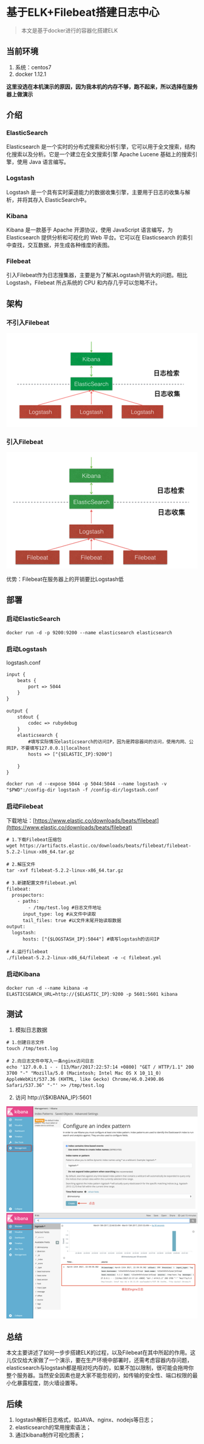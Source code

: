 # 基于ELK+Filebeat搭建日志中心
 
> 本文是基于docker进行的容器化搭建ELK 
 
## 当前环境
1. 系统：centos7
2. docker 1.12.1

**这里没选在本机演示的原因，因为我本机的内存不够，跑不起来，所以选择在服务器上做演示**


## 介绍

### ElasticSearch

Elasticsearch 是一个实时的分布式搜索和分析引擎，它可以用于全文搜索，结构化搜索以及分析。它是一个建立在全文搜索引擎 Apache Lucene 基础上的搜索引擎，使用 Java 语言编写。

### Logstash
Logstash 是一个具有实时渠道能力的数据收集引擎，主要用于日志的收集与解析，并将其存入
ElasticSearch中。

### Kibana
Kibana 是一款基于 Apache 开源协议，使用 JavaScript 语言编写，为 Elasticsearch 提供分析和可视化的 Web 平台。它可以在 Elasticsearch 的索引中查找，交互数据，并生成各种维度的表图。

### Filebeat
引入Filebeat作为日志搜集器，主要是为了解决Logstash开销大的问题。相比Logstash，Filebeat 所占系统的 CPU 和内存几乎可以忽略不计。

## 架构
### 不引入Filebeat
![](assets/elk_architecture_old.png)

### 引入Filebeat
![](assets/elk_architecture_new.png)

优势：Filebeat在服务器上的开销要比Logstash低

## 部署

### 启动ElasticSearch 
```
docker run -d -p 9200:9200 --name elasticsearch elasticsearch 

```
### 启动Logstash 
logstash.conf

```
input {
    beats {
        port => 5044
    }
}

output {
    stdout {
        codec => rubydebug
    }
    elasticsearch {
        #填写实际情况elasticsearch的访问IP，因为是跨容器间的访问，使用内网、公网IP，不要填写127.0.0.1|localhost
        hosts => ["{$ELASTIC_IP}:9200"] 
        
    }
}
```

```
docker run -d --expose 5044 -p 5044:5044 --name logstash -v "$PWD":/config-dir logstash -f /config-dir/logstash.conf
```

### 启动Filebeat
下载地址：[https://www.elastic.co/downloads/beats/filebeat](https://www.elastic.co/downloads/beats/filebeat)


```
# 1.下载Filebeat压缩包
wget https://artifacts.elastic.co/downloads/beats/filebeat/filebeat-5.2.2-linux-x86_64.tar.gz

# 2.解压文件
tar -xvf filebeat-5.2.2-linux-x86_64.tar.gz

# 3.新建配置文件filebeat.yml
filebeat:
  prospectors:
    - paths:
        - /tmp/test.log #日志文件地址
      input_type: log #从文件中读取
      tail_files: true #以文件末尾开始读取数据
output:
  logstash:
      hosts: ["{$LOGSTASH_IP}:5044"] #填写logstash的访问IP
      
# 4.运行filebeat  
./filebeat-5.2.2-linux-x86_64/filebeat -e -c filebeat.yml
```


### 启动Kibana
```
docker run -d --name kibana -e ELASTICSEARCH_URL=http://{$ELASTIC_IP}:9200 -p 5601:5601 kibana
```


## 测试
1. 模拟日志数据

```
# 1.创建日志文件
touch /tmp/test.log

# 2.向日志文件中写入一条nginx访问日志
echo '127.0.0.1 - - [13/Mar/2017:22:57:14 +0800] "GET / HTTP/1.1" 200 3700 "-" "Mozilla/5.0 (Macintosh; Intel Mac OS X 10_11_0) AppleWebKit/537.36 (KHTML, like Gecko) Chrome/46.0.2490.86 Safari/537.36" "-"' >> /tmp/test.log
```

2. 访问 http://{$KIBANA_IP}:5601

![](assets/elk_kibana_01.png)
![](assets/elk_kibana_02.png)
## 总结
本文主要讲述了如何一步步搭建ELK的过程，以及Filebeat在其中所起的作用。这儿仅仅给大家做了一个演示，要在生产环境中部署时，还需考虑容器内存问题，elasticsearch与logstash都是相对吃内存的，如果不加以限制，很可能会拖垮你整个服务器。当然安全因素也是大家不能忽视的，如传输的安全性、端口权限的最小化暴露程度，防火墙设置等。

## 后续
1. logstash解析日志格式，如JAVA、nginx、nodejs等日志；
2. elasticsearch的常用搜索语法；
2. 通过kibana制作可视化图表；


